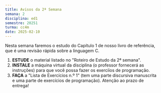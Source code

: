 ```yaml
---
title: Avisos da 2ª Semana
semana: 2
disciplina: ed1
semestre: 20251
turma: cc4m
date: 2025-02-10
---
```


Nesta semana faremos o estudo do Capítulo 1 de nosso livro de
referência, que é uma revisão rápida sobre a linguagem C.

1. **ESTUDE** o material listado no "Roteiro de Estudo da 2ª semana".
1. **INSTALE** a máquina virtual da disciplina (o professor fornecerá
   as instruções) para que você possa fazer os exercíios de programação.
1. **FAÇA** a "Lista de Exercícios n.º 1" (tem uma parte discursiva
   manuscrita e uma parte de exercícios de programação). Atenção ao
   prazo de entrega!
